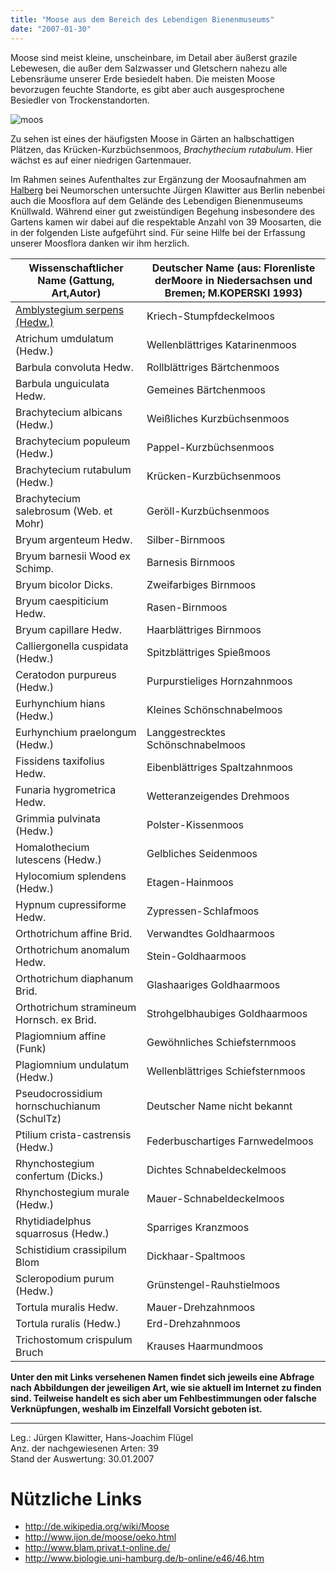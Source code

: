 ```yaml
---
title: "Moose aus dem Bereich des Lebendigen Bienenmuseums"
date: "2007-01-30"
---
```


Moose sind meist kleine, unscheinbare, im Detail aber äußerst grazile Lebewesen, die außer dem Salzwasser und Gletschern nahezu alle Lebensräume unserer Erde besiedelt haben. Die meisten Moose bevorzugen feuchte Standorte, es gibt aber auch ausgesprochene Besiedler von Trockenstandorten.

![moos](../images/moos1.jpg)

Zu sehen ist eines der häufigsten Moose in Gärten an halbschattigen Plätzen, das Krücken-Kurzbüchsenmoos, _Brachythecium rutabulum_. Hier wächst es auf einer niedrigen Gartenmauer.

Im Rahmen seines Aufenthaltes zur Ergänzung der Moosaufnahmen am [Halberg](http://www.nabu-schwalm-eder.de/halberg.htm) bei Neumorschen untersuchte Jürgen Klawitter aus Berlin nebenbei auch die Moosflora auf dem Gelände des Lebendigen Bienenmuseums Knüllwald. Während einer gut zweistündigen Begehung insbesondere des Gartens kamen wir dabei auf die respektable Anzahl von 39 Moosarten, die in der folgenden Liste aufgeführt sind. Für seine Hilfe bei der Erfassung unserer Moosflora danken wir ihm herzlich.

| Wissenschaftlicher Name (Gattung, Art,Autor) | Deutscher Name (aus: Florenliste derMoore in Niedersachsen und Bremen; M.KOPERSKI 1993) |
|----|----|
| [Amblystegium serpens (Hedw.)](http://www.google.de/images?svnum=10&hl=de&lr=&q=Amblystegium+serpens&btnG=Suche) | Kriech-Stumpfdeckelmoos |
| Atrichum umdulatum (Hedw.) | Wellenblättriges Katarinenmoos |
| Barbula convoluta Hedw. | Rollblättriges Bärtchenmoos |
| Barbula unguiculata Hedw. | Gemeines Bärtchenmoos |
| Brachytecium albicans (Hedw.) | Weißliches Kurzbüchsenmoos |
| Brachytecium populeum (Hedw.) | Pappel-Kurzbüchsenmoos |
| Brachytecium rutabulum (Hedw.) | Krücken-Kurzbüchsenmoos |
| Brachytecium salebrosum (Web. et Mohr) | Geröll-Kurzbüchsenmoos |
| Bryum argenteum Hedw. | Silber-Birnmoos |
| Bryum barnesii Wood ex Schimp. | Barnesis Birnmoos |
| Bryum bicolor Dicks. | Zweifarbiges Birnmoos |
| Bryum caespiticium Hedw. | Rasen-Birnmoos |
| Bryum capillare Hedw. | Haarblättriges Birnmoos |
| Calliergonella cuspidata (Hedw.) | Spitzblättriges Spießmoos |
| Ceratodon purpureus (Hedw.) | Purpurstieliges Hornzahnmoos |
| Eurhynchium hians (Hedw.) | Kleines Schönschnabelmoos |
| Eurhynchium praelongum (Hedw.) | Langgestrecktes Schönschnabelmoos |
| Fissidens taxifolius Hedw. | Eibenblättriges Spaltzahnmoos |
| Funaria hygrometrica Hedw. | Wetteranzeigendes Drehmoos |
| Grimmia pulvinata (Hedw.) | Polster-Kissenmoos |
| Homalothecium lutescens (Hedw.) | Gelbliches Seidenmoos |
| Hylocomium splendens (Hedw.) | Etagen-Hainmoos |
| Hypnum cupressiforme Hedw. | Zypressen-Schlafmoos |
| Orthotrichum affine Brid. | Verwandtes Goldhaarmoos |
| Orthotrichum anomalum Hedw. | Stein-Goldhaarmoos |
| Orthotrichum diaphanum Brid. | Glashaariges Goldhaarmoos |
| Orthotrichum stramineum Hornsch. ex Brid. | Strohgelbhaubiges Goldhaarmoos |
| Plagiomnium affine (Funk) | Gewöhnliches Schiefsternmoos |
| Plagiomnium undulatum (Hedw.) | Wellenblättriges Schiefsternmoos |
| Pseudocrossidium hornschuchianum (SchulTz) | Deutscher Name nicht bekannt |
| Ptilium crista-castrensis (Hedw.) | Federbuschartiges Farnwedelmoos |
| Rhynchostegium confertum (Dicks.) | Dichtes Schnabeldeckelmoos |
| Rhynchostegium murale (Hedw.) | Mauer-Schnabeldeckelmoos |
| Rhytidiadelphus squarrosus (Hedw.) | Sparriges Kranzmoos |
| Schistidium crassipilum Blom | Dickhaar-Spaltmoos |
| Scleropodium purum (Hedw.) | Grünstengel-Rauhstielmoos |
| Tortula muralis Hedw. | Mauer-Drehzahnmoos |
| Tortula ruralis (Hedw.) | Erd-Drehzahnmoos |
| Trichostomum crispulum Bruch | Krauses Haarmundmoos |

__Unter den mit Links versehenen Namen findet sich jeweils eine Abfrage nach Abbildungen der jeweiligen Art, wie sie aktuell im Internet zu finden sind. Teilweise handelt es sich aber um Fehlbestimmungen oder falsche Verknüpfungen, weshalb im Einzelfall Vorsicht geboten ist.__

----

Leg.: Jürgen Klawitter, Hans-Joachim Flügel  
Anz. der nachgewiesenen Arten: 39  
Stand der Auswertung: 30.01.2007

# Nützliche Links
- http://de.wikipedia.org/wiki/Moose
- http://www.ijon.de/moose/oeko.html
- http://www.blam.privat.t-online.de/
- http://www.biologie.uni-hamburg.de/b-online/e46/46.htm